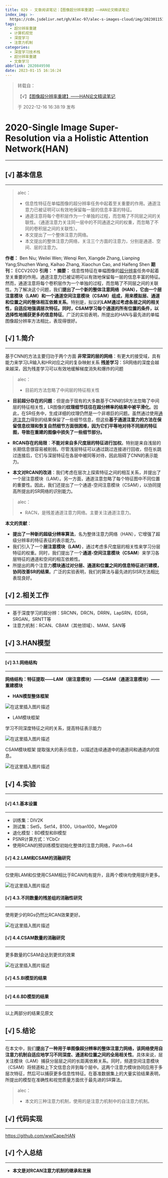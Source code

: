 ```yaml
---
title: 029 - 文章阅读笔记：【图像超分辨率重建】——HAN论文精读笔记
index_img: >-
  https://cdn.jsdelivr.net/gh/Alec-97/alec-s-images-cloud/img/202301151818907.png
tags:
  - 超分辨率重建
  - 计算机视觉
  - 深度学习
  - 注意力机制
categories:
  - 深度学习技术栈
  - 超分辨率重建
  - 文章学习
abbrlink: 2820849598
date: 2023-01-15 16:16:24
---
```


> 转载自：
>
> 【√】[【图像超分辨率重建】——HAN论文精读笔记](https://blog.csdn.net/zency/article/details/128335691)
>
> 于 2022-12-16 16:38:19 发布

# 2020-Single Image Super-Resolution via a Holistic Attention Network(HAN)

---

## [√] 基本信息

---

> alec：
>
> - 信息性特征在单幅图像的超分辨率任务中起着至关重要的作用。通道注意力已被证明可以有效地保留每一层的信息丰富的特征。
> - 通道注意将每个卷积层作为一个单独的过程，而忽略了不同层之间的关联性。（通道注意力关注同一层中的不同通道之间的权重，而忽略了不同的卷积层之间的关联性）。
> - 本文提出了一个整体注意力网络。
> - 本文提出的整体注意力网络，关注三个方面的注意力，分别是通道、空间、层的注意力。

**作者：** Ben Niu; Weilei Wen; Wenqi Ren, Xiangde Zhang, Lianping Yang;Shuzhen Wang, Kaihao Zhang, Xiaochun Cao, and Haifeng Shen
**期刊：** ECCV2020
**引用：** *
**摘要：** 信息性特征在单幅图像的[超分辨率](https://so.csdn.net/so/search?q=超分辨率&spm=1001.2101.3001.7020)任务中起着至关重要的作用。通道注意力已被证明可以有效地保留每一层的信息丰富的特征。然而，通道注意将每个卷积层作为一个单独的过程，而忽略了不同层之间的关联性。为了解决这个问题，我们**提出了一个新的整体注意网络（HAN），它由一个层注意模块（LAM）和一个通道空间注意模块（CSAM）组成，用来模拟层、通道和位置之间的整体相互依赖关系**。特别是，拟议的**LAM通过考虑各层之间的相关性，自适应地强调层次特征。同时，CSAM学习每个通道的所有位置的条件，以选择性地捕获更多的信息特征**。广泛的实验表明，所提出的HAN与最先进的单幅图像超分辨率方法相比，表现得很好。





## [√] 1.简介

---

基于CNN的方法主要归功于两个方面
**非常深的层的网络**：有更大的接受域，具有能力来学习LR输入和HR对应之间的复杂映射关系
**残差学习**：SR网络的深度会越来越深，因为残差学习可以有效地缓解梯度消失和爆炸的问题

> alec：
>
> - 目前的方法忽略了中间层的特征相关性

- **目前超分存在的问题**：但是由于现有的大多数基于CNN的SR方法忽略了中间层的特征相关性，LR图像的**纹理细节往往在超分辨率的结果中被平滑化**。因此，在SR任务中，生成详细的纹理仍然是一个非艰巨的问题。虽然通过使用[通道注意力](https://so.csdn.net/so/search?q=通道注意力&spm=1001.2101.3001.7020)得到的结果保留了一些细节信息，但这些**基于通道注意力的方法在保留信息纹理和恢复自然细节方面很困难，因为它们平等地对待不同层的特征图，导致在重建的图像中损失了一些细节部分。**

- **RCAN存在的局限**：**不能对来自多尺度层的特征进行加权**。特别是来自浅层的长期信息很容易被削弱。尽管浅层特征可以通过跳过连接进行回收，但在长跳过连接后，它们与深层特征在各层中被同等对待，因此阻碍了CNN的表示能力。
- **本文对RCAN的改进**：我们考虑在层次上探索特征之间的相互关系，并提出了一个层注意模块（LAM）。另一方面，通道注意忽略了每个特征图中不同位置的重要性。因此，我们还提出了一个通道-空间注意模块（CSAM），以协同提高所提出的SR网络的识别能力。

> alec：
>
> - RACN，是残差通道注意力网络。主要关注通道注意力。

**本文的贡献**：

- **提出了一种新的超级分辨率算法**，名为整体注意力网络（HAN），它增强了超级分辨率的特征表征的表示能力。
- 我们引入了一个**层注意模块（LAM）**，通过考虑多尺度层的相关性来学习分层特征的权重。同时，我们提出了一个**通道-空间注意模块（CSAM**）来学习各层特征的通道和空间的相互依赖性。
- 所提出的两个注意力**模块通过对分层、通道和位置之间的信息特征进行建模，协同改善SR的结果**。广泛的实验表明，我们的算法与最先进的SISR方法相比表现良好。

## [√] 2.相关工作

---

- 基于深度学习的超分辨：SRCNN，DRCN，DRRN，LapSRN，EDSR，SRGAN，SRNTT等
- 注意力机制：RCAN、CBAM（其他领域）、MAM、SAN等

## [√] 3.HAN模型

---

#### [√] 3.1.网络结构

---

**网络结构：特征提取——LAM（层注意模块）——CSAM（通道注意模块）——重建模块**

- **HAN模型整体框架**

![在这里插入图片描述](https://cdn.jsdelivr.net/gh/Alec-97/alec-s-images-cloud/img/202301151818907.png)

- LAM模块框架

学习不同深度特征之间的关系，提高特征表示能力

![在这里插入图片描述](https://cdn.jsdelivr.net/gh/Alec-97/alec-s-images-cloud/img/202301151818908.png)

CSAM模块框架
提取强大的表示信息，以描述连续通道中的通道间和通道内的信息。

![在这里插入图片描述](https://cdn.jsdelivr.net/gh/Alec-97/alec-s-images-cloud/img/202301151818909.png)



## [√] 4.实验

---

#### [√] 4.1.基本设置

---

- 训练集：DIV2K
- 测试集：Set5，Set14，B100，Urban100，Mega109
- 退化模型：BD模型和BI模型
- PSNR计算方式：YCbCr
- 使用RCAN的预训练模型初始化整体的注意力网络，Patch=64

#### [√] 4.2.LAM和CSAM的消融研究

---

仅使用LAM和仅使用CSAM相比于RCAN均有提升，且两个模块均使用提升更多。

![在这里插入图片描述](https://cdn.jsdelivr.net/gh/Alec-97/alec-s-images-cloud/img/202301151818910.png)



#### [√] 4.3.不同数量的残差组的消融性研究

---

使用更少的RGs仍然比RCAN效果更好。

![在这里插入图片描述](https://cdn.jsdelivr.net/gh/Alec-97/alec-s-images-cloud/img/202301151818911.png)



#### [√] 4.4.CSAM数量的消融研究

---

更多数量的CSAM会达到更优的效果

![在这里插入图片描述](https://cdn.jsdelivr.net/gh/Alec-97/alec-s-images-cloud/img/202301151818912.png)



#### [√] 4.5.BI模型的结果

---



#### [√] 4.6.BD模型的结果

---

以上两部分的结果见原文

## [√] 5.结论

---

在本文中，我们**提出了一种用于单图像超分辨率的整体注意力网络，该网络使用自注意力机制自适应地学习不同深度、通道和位置之间的全局相关性**。具体来说，层关注模块（LAM）捕获分层层之间的长距离依赖关系。同时，频道空间注意模块（CSAM）将频道和上下文信息合并到每个层中。这两个注意力模块协同应用于多层次特征，然后可以捕获更多信息性特征。在基准数据集上的大量实验结果表明，所提出的模型在准确性和视觉质量方面优于最先进的SR算法。



> alec：
>
> - 本文的三种注意力机制，使用的是注意力机制中的自注意力机制。

## [√] 代码实现

---

https://github.com/wwlCape/HAN

## [√] 个人总结

---

- **本文是对RCAN注意力机制的继承和发展**